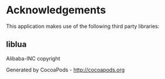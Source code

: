 # Acknowledgements
This application makes use of the following third party libraries:

## liblua

Alibaba-INC copyright

Generated by CocoaPods - http://cocoapods.org
